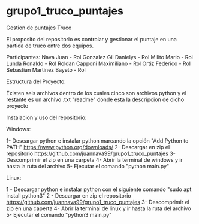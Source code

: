 # grupo1_truco_puntajes

Gestion de puntajes Truco

El proposito del repositorio es controlar y gestionar el puntaje en una partida de truco entre dos equipos.

Participantes:
Nava Juan - Rol
Gonzalez Gil Danielys - Rol
Milito Mario - Rol
Lunda Ronaldo - Rol
Roldan Capponi Maximiliano - Rol
Ortiz Federico - Rol 
Sebastian Martinez Bayeto - Rol

Estructura del Proyecto:

Existen seis archivos dentro de los cuales cinco son archivos python y el restante es un archivo .txt "readme" donde esta la descripcion de dicho proyecto 


Instalacion y uso del repositorio:

Windows:

1- Descargar python e instalar python marcando la opción "Add Python to PATH" https://www.python.org/downloads/
2- Descargar en zip el repositorio https://github.com/juannava99/grupo1_truco_puntajes 
3- Descomprimir el zip en una carpeta
4- Abrir la terminal de windows y ir hasta la ruta del archivo
5- Ejecutar el comando "python main.py"

Linux:

1 - Descargar python e instalar python con el siguiente comando "sudo apt install python3"
2 - Descargar en zip el repositorio https://github.com/juannava99/grupo1_truco_puntajes 
3- Descomprimir el zip en una caperta
4- Abrir la terminal de linux y ir hasta la ruta del archivo
5- Ejecutar el comando "python3 main.py"